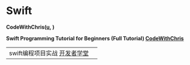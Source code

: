 # Swift

**CodeWithChris(**[**u**](https://www.youtube.com/c/CodeWithChris/playlists)**, )**

**Swift Programming Tutorial for Beginners (Full Tutorial) **[**CodeWithChris**](https://www.youtube.com/watch?v=Ulp1Kimblg0)****

|                                                                                               |   |
| --------------------------------------------------------------------------------------------- | - |
| swift编程项目实战 [开发者学堂](https://www.youtube.com/playlist?list=PLGmd9-PCMLhZmluGsmTN0S4TalARR-sWq) |   |
